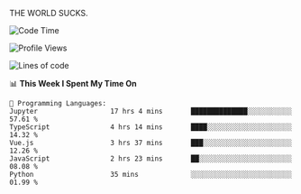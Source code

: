 THE WORLD SUCKS.

<!--START_SECTION:waka-->
![Code Time](http://img.shields.io/badge/Code%20Time-1%2C015%20hrs%2058%20mins-blue)

![Profile Views](http://img.shields.io/badge/Profile%20Views-0-blue)

![Lines of code](https://img.shields.io/badge/From%20Hello%20World%20I%27ve%20Written-1.4%20million%20lines%20of%20code-blue)

📊 **This Week I Spent My Time On** 

```text
💬 Programming Languages: 
Jupyter                  17 hrs 4 mins       ██████████████░░░░░░░░░░░   57.61 % 
TypeScript               4 hrs 14 mins       ████░░░░░░░░░░░░░░░░░░░░░   14.32 % 
Vue.js                   3 hrs 37 mins       ███░░░░░░░░░░░░░░░░░░░░░░   12.26 % 
JavaScript               2 hrs 23 mins       ██░░░░░░░░░░░░░░░░░░░░░░░   08.08 % 
Python                   35 mins             ░░░░░░░░░░░░░░░░░░░░░░░░░   01.99 % 
```


<!--END_SECTION:waka-->
